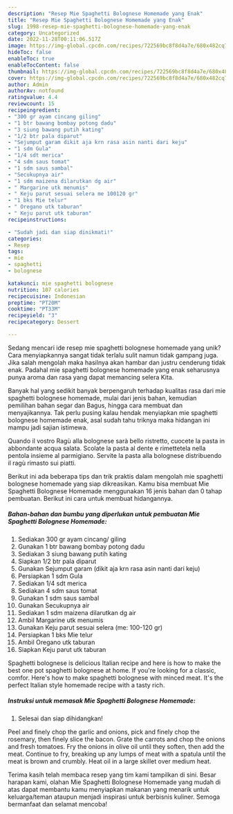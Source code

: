 ```yaml
---
description: "Resep Mie Spaghetti Bolognese Homemade yang Enak"
title: "Resep Mie Spaghetti Bolognese Homemade yang Enak"
slug: 1998-resep-mie-spaghetti-bolognese-homemade-yang-enak
category: Uncategorized
date: 2022-11-28T00:11:06.517Z
image: https://img-global.cpcdn.com/recipes/722569bc8f8d4a7e/680x482cq70/mie-spaghetti-bolognese-homemade-foto-resep-utama.jpg
hideToc: false
enableToc: true
enableTocContent: false
thumbnail: https://img-global.cpcdn.com/recipes/722569bc8f8d4a7e/680x482cq70/mie-spaghetti-bolognese-homemade-foto-resep-utama.jpg
cover: https://img-global.cpcdn.com/recipes/722569bc8f8d4a7e/680x482cq70/mie-spaghetti-bolognese-homemade-foto-resep-utama.jpg
author: Admin
authorAv: notfound
ratingvalue: 4.4
reviewcount: 15
recipeingredient:
- "300 gr ayam cincang giling"
- "1 btr bawang bombay potong dadu"
- "3 siung bawang putih kating"
- "1/2 btr pala diparut"
- "Sejumput garam dikit aja krn rasa asin nanti dari keju"
- "1 sdm Gula"
- "1/4 sdt merica"
- "4 sdm saus tomat"
- "1 sdm saus sambal"
- "Secukupnya air"
- "1 sdm maizena dilarutkan dg air"
- " Margarine utk menumis"
- " Keju parut sesuai selera me 100120 gr"
- "1 bks Mie telur"
- " Oregano utk taburan"
- " Keju parut utk taburan"
recipeinstructions:

- "Sudah jadi dan siap dinikmati!"
categories:
- Resep
tags:
- mie
- spaghetti
- bolognese

katakunci: mie spaghetti bolognese 
nutrition: 107 calories
recipecuisine: Indonesian
preptime: "PT20M"
cooktime: "PT33M"
recipeyield: "3"
recipecategory: Dessert

---
```





Sedang mencari ide resep mie spaghetti bolognese homemade yang unik? Cara menyiapkannya sangat tidak terlalu sulit namun tidak gampang juga. Jika salah mengolah maka hasilnya akan hambar dan justru cenderung tidak enak. Padahal mie spaghetti bolognese homemade yang enak seharusnya punya aroma dan rasa yang dapat memancing selera Kita.





Banyak hal yang sedikit banyak berpengaruh terhadap kualitas rasa dari mie spaghetti bolognese homemade, mulai dari jenis bahan, kemudian pemilihan bahan segar dan Bagus, hingga cara membuat dan menyajikannya. Tak perlu pusing kalau hendak menyiapkan mie spaghetti bolognese homemade enak,      asal sudah tahu triknya maka hidangan ini mampu jadi sajian istimewa.














Quando il vostro Ragù alla bolognese sarà bello ristretto, cuocete la pasta in abbondante acqua salata. Scolate la pasta al dente e rimettetela nella pentola insieme al parmigiano. Servite la pasta alla bolognese distribuendo il ragù rimasto sui piatti.






Berikut ini ada beberapa tips dan trik praktis dalam mengolah mie spaghetti bolognese homemade yang siap dikreasikan. Kamu bisa membuat Mie Spaghetti Bolognese Homemade menggunakan 16 jenis bahan dan 0 tahap pembuatan. Berikut ini cara untuk membuat hidangannya.

<!--inarticleads1-->

##### Bahan-bahan dan bumbu yang diperlukan untuk pembuatan Mie Spaghetti Bolognese Homemade:

1. Sediakan 300 gr ayam cincang/ giling
1. Gunakan 1 btr bawang bombay potong dadu
1. Sediakan 3 siung bawang putih kating
1. Siapkan 1/2 btr pala diparut
1. Gunakan Sejumput garam (dikit aja krn rasa asin nanti dari keju)
1. Persiapkan 1 sdm Gula
1. Sediakan 1/4 sdt merica
1. Sediakan 4 sdm saus tomat
1. Gunakan 1 sdm saus sambal
1. Gunakan Secukupnya air
1. Sediakan 1 sdm maizena dilarutkan dg air
1. Ambil  Margarine utk menumis
1. Gunakan  Keju parut sesuai selera (me: 100-120 gr)
1. Persiapkan 1 bks Mie telur
1. Ambil  Oregano utk taburan
1. Siapkan  Keju parut utk taburan


Spaghetti bolognese is delicious Italian recipe and here is how to make the best one pot spaghetti bolognese at home. If you&#39;re looking for a classic, comfor. Here&#39;s how to make spaghetti bolognese with minced meat. It&#39;s the perfect Italian style homemade recipe with a tasty rich. 

<!--inarticleads2-->

##### Instruksi untuk memasak Mie Spaghetti Bolognese Homemade:


1. Selesai dan siap dihidangkan!

Peel and finely chop the garlic and onions, pick and finely chop the rosemary, then finely slice the bacon. Grate the carrots and chop the onions and fresh tomatoes. Fry the onions in olive oil until they soften, then add the meat. Continue to fry, breaking up any lumps of meat with a spatula until the meat is brown and crumbly. Heat oil in a large skillet over medium heat. 

Terima kasih telah membaca resep yang tim kami tampilkan di sini. Besar harapan kami, olahan Mie Spaghetti Bolognese Homemade yang mudah di atas dapat membantu kamu menyiapkan makanan yang menarik untuk keluarga/teman ataupun menjadi inspirasi untuk berbisnis kuliner. Semoga bermanfaat dan selamat mencoba!

